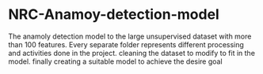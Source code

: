 # NRC-Anamoy-detection-model
The anamoly detection model to the large unsupervised dataset with more than 100 features.
Every separate folder represents different processing and activities done in the project. cleaning the dataset to modify to fit in the model. finally creating a suitable model to achieve the desire goal
